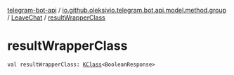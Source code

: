 [telegram-bot-api](../../index.md) / [io.github.oleksivio.telegram.bot.api.model.method.group](../index.md) / [LeaveChat](index.md) / [resultWrapperClass](./result-wrapper-class.md)

# resultWrapperClass

`val resultWrapperClass: `[`KClass`](https://kotlinlang.org/api/latest/jvm/stdlib/kotlin.reflect/-k-class/index.html)`<BooleanResponse>`